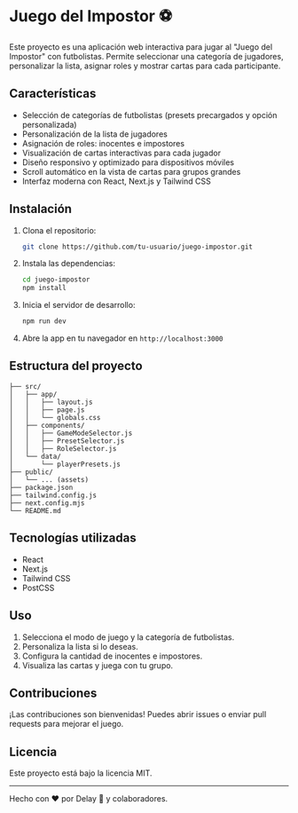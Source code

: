 
# Juego del Impostor ⚽

Este proyecto es una aplicación web interactiva para jugar al "Juego del Impostor" con futbolistas. Permite seleccionar una categoría de jugadores, personalizar la lista, asignar roles y mostrar cartas para cada participante.

## Características
- Selección de categorías de futbolistas (presets precargados y opción personalizada)
- Personalización de la lista de jugadores
- Asignación de roles: inocentes e impostores
- Visualización de cartas interactivas para cada jugador
- Diseño responsivo y optimizado para dispositivos móviles
- Scroll automático en la vista de cartas para grupos grandes
- Interfaz moderna con React, Next.js y Tailwind CSS

## Instalación
1. Clona el repositorio:
	```bash
	git clone https://github.com/tu-usuario/juego-impostor.git
	```
2. Instala las dependencias:
	```bash
	cd juego-impostor
	npm install
	```
3. Inicia el servidor de desarrollo:
	```bash
	npm run dev
	```
4. Abre la app en tu navegador en `http://localhost:3000`

## Estructura del proyecto
```
├── src/
│   ├── app/
│   │   ├── layout.js
│   │   ├── page.js
│   │   └── globals.css
│   ├── components/
│   │   ├── GameModeSelector.js
│   │   ├── PresetSelector.js
│   │   ├── RoleSelector.js
│   └── data/
│       └── playerPresets.js
├── public/
│   └── ... (assets)
├── package.json
├── tailwind.config.js
├── next.config.mjs
└── README.md
```

## Tecnologías utilizadas
- React
- Next.js
- Tailwind CSS
- PostCSS

## Uso
1. Selecciona el modo de juego y la categoría de futbolistas.
2. Personaliza la lista si lo deseas.
3. Configura la cantidad de inocentes e impostores.
4. Visualiza las cartas y juega con tu grupo.

## Contribuciones
¡Las contribuciones son bienvenidas! Puedes abrir issues o enviar pull requests para mejorar el juego.

## Licencia
Este proyecto está bajo la licencia MIT.

---
Hecho con ❤️ por Delay 🐢 y colaboradores.
